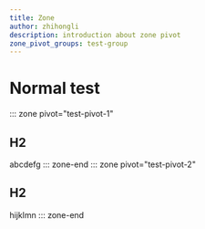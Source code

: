```yaml
---
title: Zone
author: zhihongli
description: introduction about zone pivot
zone_pivot_groups: test-group
---
```

# Normal test
::: zone pivot="test-pivot-1"
## H2
abcdefg
::: zone-end
::: zone pivot="test-pivot-2"
## H2
hijklmn
::: zone-end
